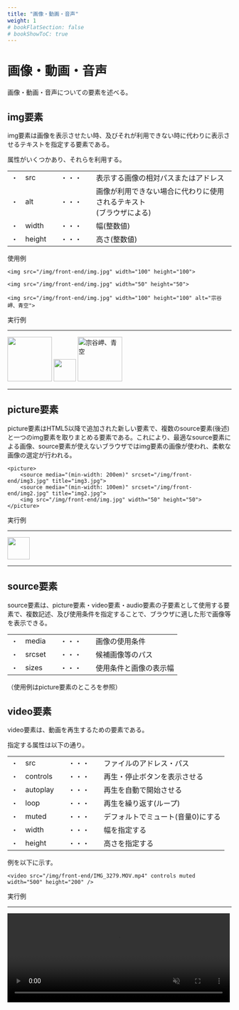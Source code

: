 ```yaml
---
title: "画像・動画・音声"
weight: 1
# bookFlatSection: false
# bookShowToC: true
---
```


# 画像・動画・音声

画像・動画・音声についての要素を述べる。

## img要素

img要素は画像を表示させたい時、及びそれが利用できない時に代わりに表示させるテキストを指定する要素である。

属性がいくつかあり、それらを利用する。

<table style="border:none;">
    <tr style="border:none;">
        <td style="border:none;">・</td>
        <td style="border:none;">src</td>
        <td style="border:none;">　・・・　</td>
        <td style="border:none;">表示する画像の相対パスまたはアドレス</td>
    </tr>
    <tr style="border:none;">
        <td style="border:none;">・</td>
        <td style="border:none;">alt</td>
        <td style="border:none;">　・・・　</td>
        <td style="border:none;">画像が利用できない場合に代わりに使用されるテキスト<br>(ブラウザによる)</td>
    </tr>
    <tr>
        <td style="border:none;">・</td>
        <td style="border:none;">width</td>
        <td style="border:none;">　・・・　</td>
        <td style="border:none;">幅(整数値)</td>
    </tr>
    <tr>
        <td style="border:none;">・</td>
        <td style="border:none;">height</td>
        <td style="border:none;">　・・・　</td>
        <td style="border:none;">高さ(整数値)</td>
    </tr>
</table>

使用例

```
<img src="/img/front-end/img.jpg" width="100" height="100">

<img src="/img/front-end/img.jpg" width="50" height="50">

<img src="/img/front-end/img.jpg" width="100" height="100" alt="宗谷岬、青空">
```

実行例

<hr>
<img src="/img/front-end/img.jpg" width="100" height="100">

<img src="/img/front-end/img.jpg" width="50" height="50">

<img src="/img/front-end/img.jpg" width="100" height="100" alt="宗谷岬、青空">
<hr>



## picture要素

picture要素はHTML5以降で追加された新しい要素で、複数のsource要素(後述)と一つのimg要素を取りまとめる要素である。これにより、最適なsource要素による画像、source要素が使えないブラウザではimg要素の画像が使われ、柔軟な画像の選定が行われる。

```
<picture>
    <source media="(min-width: 200em)" srcset="/img/front-end/img3.jpg" title="img3.jpg">
    <source media="(min-width: 100em)" srcset="/img/front-end/img2.jpg" title="img2.jpg">
    <img src="/img/front-end/img.jpg" width="50" height="50">
</picture>
```

実行例

<hr>
<picture>
    <source media="(min-width: 200em)" srcset="/img/front-end/img3.jpg" title="img3.jpg">
    <source media="(min-width: 100em)" srcset="/img/front-end/img2.jpg" title="img2.jpg">
    <img src="/img/front-end/img.jpg" width="50" height="50">
</picture>
<hr>


## source要素

source要素は、picture要素・video要素・audio要素の子要素として使用する要素で、複数記述、及び使用条件を指定することで、ブラウザに適した形で画像等を表示できる。


<table style="border:none;">
    <tr style="border:none;">
        <td style="border:none;">・</td>
        <td style="border:none;">media</td>
        <td style="border:none;">　・・・　</td>
        <td style="border:none;">画像の使用条件</td>
    </tr>
    <tr style="border:none;">
        <td style="border:none;">・</td>
        <td style="border:none;">srcset</td>
        <td style="border:none;">　・・・　</td>
        <td style="border:none;">候補画像等のパス</td>
    </tr>
    <tr>
        <td style="border:none;">・</td>
        <td style="border:none;">sizes</td>
        <td style="border:none;">　・・・　</td>
        <td style="border:none;">使用条件と画像の表示幅</td>
    </tr>
</table>


（使用例はpicture要素のところを参照）


## video要素

video要素は、動画を再生するための要素である。

指定する属性は以下の通り。

<table style="border:none;">
    <tr style="border:none;">
        <td style="border:none;">・</td>
        <td style="border:none;">src</td>
        <td style="border:none;">　・・・　</td>
        <td style="border:none;">ファイルのアドレス・パス</td>
    </tr>
    <tr style="border:none;">
        <td style="border:none;">・</td>
        <td style="border:none;">controls</td>
        <td style="border:none;">　・・・　</td>
        <td style="border:none;">再生・停止ボタンを表示させる</td>
    </tr>
    <tr>
        <td style="border:none;">・</td>
        <td style="border:none;">autoplay</td>
        <td style="border:none;">　・・・　</td>
        <td style="border:none;">再生を自動で開始させる</td>
    </tr>
    <tr>
        <td style="border:none;">・</td>
        <td style="border:none;">loop</td>
        <td style="border:none;">　・・・　</td>
        <td style="border:none;">再生を繰り返す(ループ)</td>
    </tr>
    <tr>
        <td style="border:none;">・</td>
        <td style="border:none;">muted</td>
        <td style="border:none;">　・・・　</td>
        <td style="border:none;">デフォルトでミュート(音量0)にする</td>
    </tr>
    <tr>
        <td style="border:none;">・</td>
        <td style="border:none;">width</td>
        <td style="border:none;">　・・・　</td>
        <td style="border:none;">幅を指定する</td>
    </tr>
    <tr>
        <td style="border:none;">・</td>
        <td style="border:none;">height</td>
        <td style="border:none;">　・・・　</td>
        <td style="border:none;">高さを指定する</td>
    </tr>
</table>


例を以下に示す。

```
<video src="/img/front-end/IMG_3279.MOV.mp4" controls muted width="500" height="200" />
```

実行例

<hr>
<video src="/img/front-end/IMG_3279.MOV.mp4" controls muted width="500" height="200" />
<hr>

(ちなみにこの動画は私が学生時代に研究室の窓から外の吹雪を撮ったものである)


## audio要素

audio要素は音声を再生するための要素である。

基本的には、video要素から視覚的な内容を排除したものであり、使う属性もvideo要素とほとんど同じ。

<table style="border:none;">
    <tr style="border:none;">
        <td style="border:none;">・</td>
        <td style="border:none;">src</td>
        <td style="border:none;">　・・・　</td>
        <td style="border:none;">ファイルのアドレス・パス</td>
    </tr>
    <tr style="border:none;">
        <td style="border:none;">・</td>
        <td style="border:none;">controls</td>
        <td style="border:none;">　・・・　</td>
        <td style="border:none;">再生・停止ボタンを表示させる</td>
    </tr>
    <tr>
        <td style="border:none;">・</td>
        <td style="border:none;">autoplay</td>
        <td style="border:none;">　・・・　</td>
        <td style="border:none;">再生を自動で開始させる</td>
    </tr>
    <tr>
        <td style="border:none;">・</td>
        <td style="border:none;">loop</td>
        <td style="border:none;">　・・・　</td>
        <td style="border:none;">再生を繰り返す(ループ)</td>
    </tr>
    <tr>
        <td style="border:none;">・</td>
        <td style="border:none;">muted</td>
        <td style="border:none;">　・・・　</td>
        <td style="border:none;">デフォルトでミュート(音量0)にする</td>
    </tr>
</table>

先程の動画ファイルをaudio要素で表示させてみよう。

```
<audio src="/img/front-end/IMG_3279.MOV.mp4" controls />
```

実行例は以下の通り。

<hr>
<audio src="/img/front-end/IMG_3279.MOV.mp4" controls />
<hr>


## track要素

track要素はvideo要素やaudio要素の子要素として利用する要素で、字幕などの外部テキストトラックファイルを指定する場合に使用する要素である。

使用するテキストトラックファイルは、WebVTT形式(.vtt形式)またはTTML形式ファイルである。

指定する主な属性は以下の通り。

<table style="border:none;">
    <tr style="border:none;">
        <td style="border:none;">・</td>
        <td style="border:none;">src</td>
        <td style="border:none;">　・・・　</td>
        <td style="border:none;">ファイルのアドレス・パス</td>
    </tr>
    <tr style="border:none;">
        <td style="border:none;">・</td>
        <td style="border:none;">srclang</td>
        <td style="border:none;">　・・・　</td>
        <td style="border:none;">外部テキストファイルの言語</td>
    </tr>
    <tr>
        <td style="border:none;">・</td>
        <td style="border:none;">kind</td>
        <td style="border:none;">　・・・　</td>
        <td style="border:none;">外部テキストファイルをどのように使用するかの指定</td>
    </tr>
</table>

また、kind属性には以下の値を指定する。

<table style="border:none;">
    <tr style="border:none;">
        <td style="border:none;">・</td>
        <td style="border:none;">subtitles</td>
        <td style="border:none;">　・・・　</td>
        <td style="border:none;">音は聞こえるが理解できない人向けの字幕、映像に重ねて表示</td>
    </tr>
    <tr style="border:none;">
        <td style="border:none;">・</td>
        <td style="border:none;">captions</td>
        <td style="border:none;">　・・・　</td>
        <td style="border:none;">音が（明瞭に）聞こえない人向けの字幕、映像に重ねて表示</td>
    </tr>
    <tr>
        <td style="border:none;">・</td>
        <td style="border:none;">descriptions</td>
        <td style="border:none;">　・・・　</td>
        <td style="border:none;">映像が（明瞭には）見えない場合向けの解説、合成音声で読み上げる</td>
    </tr>
    <tr>
        <td style="border:none;">・</td>
        <td style="border:none;">chapters</td>
        <td style="border:none;">　・・・　</td>
        <td style="border:none;">映像のチャプターのタイトル、操作により一覧を表示</td>
    </tr>
    <tr>
        <td style="border:none;">・</td>
        <td style="border:none;">metadata</td>
        <td style="border:none;">　・・・　</td>
        <td style="border:none;">スクリプトから利用する事を想定したメタデータ</td>
    </tr>
</table>

先程の動画ファイルを利用して実行例を示す。

```
<video src="/img/front-end/IMG_3279.MOV.mp4" controls muted width="500" height="200" >
    <track default kind="captions"
           srclang="ja"
           src="/img/front-end/track.vtt">
</video>
```

ちなみに字幕として利用するvttファイル(track.vtt)は以下の通り。

```
WEBVTT

00:00:00.000 --> 00:00:15.000
これは字幕です。15秒まで表示されます。

00:00:15.000 --> 00:00:30.000
雪が降ってます。
```

表示例

<hr>
<video src="/img/front-end/IMG_3279.MOV.mp4" controls muted width="500" height="200" >
    <track default kind="captions"
           srclang="ja"
           src="/img/front-end/track.vtt">
</video>
<hr>


## embed要素

embed要素は、動画や音声などをプラグインを使って組み込む際に使う要素である。

src属性で外部コンテンツを読み込み、ブラウザに追加インストールされたプラグインでコンテンツを利用する。

よく使われるものとしては、.swfファイル(Flash)、.mpgファイル(MPEG)など。

<table style="border:none;">
    <tr style="border:none;">
        <td style="border:none;">・</td>
        <td style="border:none;">src</td>
        <td style="border:none;">　・・・　</td>
        <td style="border:none;">組み込むファイルのパス</td>
    </tr>
    <tr style="border:none;">
        <td style="border:none;">・</td>
        <td style="border:none;">type</td>
        <td style="border:none;">　・・・　</td>
        <td style="border:none;">組み込むデータの種類</td>
    </tr>
    <tr>
        <td style="border:none;">・</td>
        <td style="border:none;">width</td>
        <td style="border:none;">　・・・　</td>
        <td style="border:none;">幅</td>
    </tr>
    <tr>
        <td style="border:none;">・</td>
        <td style="border:none;">height</td>
        <td style="border:none;">　・・・　</td>
        <td style="border:none;">高さ</td>
    </tr>
</table>


## map要素

一つの画像に複数のリンクを設定することをイメージマップという。map要素はこのイメージマップを設定する時に使用する要素である。

具体的に画像のどの部分をどのリンクに対応させるかは、map要素の子要素として使う後述のarea要素で指定する。

map要素のname属性でイメージマップに名前を定義し、画像を定義しているimg要素の**usemap**属性でその名前を指定するとイメージマップを画像に適用できる。

